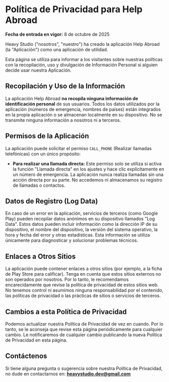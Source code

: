 # Política de Privacidad para Help Abroad

**Fecha de entrada en vigor:** 8 de octubre de 2025

Heavy Studio ("nosotros", "nuestro") ha creado la aplicación Help Abroad (la "Aplicación") como una aplicación de utilidad.

Esta página se utiliza para informar a los visitantes sobre nuestras políticas con la recopilación, uso y divulgación de Información Personal si alguien decide usar nuestra Aplicación.

## Recopilación y Uso de la Información

La aplicación Help Abroad **no recopila ninguna información de identificación personal** de sus usuarios. Todos los datos utilizados por la aplicación (números de emergencia, nombres de países) están integrados en la propia aplicación o se almacenan localmente en su dispositivo. No se transmite ninguna información a nosotros ni a terceros.

## Permisos de la Aplicación

La aplicación puede solicitar el permiso `CALL_PHONE` (Realizar llamadas telefónicas) con un único propósito:

* **Para realizar una llamada directa:** Este permiso solo se utiliza si activa la función "Llamada directa" en los ajustes y hace clic explícitamente en un número de emergencia. La aplicación nunca realiza llamadas sin una acción directa por su parte. No accedemos ni almacenamos su registro de llamadas o contactos.

## Datos de Registro (Log Data)

En caso de un error en la aplicación, servicios de terceros (como Google Play) pueden recopilar datos anónimos en su dispositivo llamados "Log Data". Estos datos pueden incluir información como la dirección IP de su dispositivo, el nombre del dispositivo, la versión del sistema operativo, la hora y fecha del error y otras estadísticas. Esta información se utiliza únicamente para diagnosticar y solucionar problemas técnicos.

## Enlaces a Otros Sitios

La aplicación puede contener enlaces a otros sitios (por ejemplo, a la ficha de Play Store para calificar). Tenga en cuenta que estos sitios externos no son operados por nosotros. Por lo tanto, le recomendamos encarecidamente que revise la política de privacidad de estos sitios web. No tenemos control ni asumimos ninguna responsabilidad por el contenido, las políticas de privacidad o las prácticas de sitios o servicios de terceros.

## Cambios a esta Política de Privacidad

Podemos actualizar nuestra Política de Privacidad de vez en cuando. Por lo tanto, se le aconseja que revise esta página periódicamente para cualquier cambio. Le notificaremos de cualquier cambio publicando la nueva Política de Privacidad en esta página.

## Contáctenos

Si tiene alguna pregunta o sugerencia sobre nuestra Política de Privacidad, no dude en contactarnos en: **heavystudio.dev@gmail.com**
